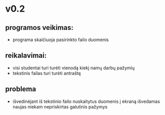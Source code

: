# v0.2
## programos veikimas:
- programa skaičiuoja pasirinkto failo duomenis
## reikalavimai:
- visi studentai turi turėti vienodą kiekį namų darbų pažymių
- tekstinis failas turi turėti antraštę
## problema
- išvedinėjant iš tekstinio failo nuskaitytus duomenis į ekraną išvedamas naujas niekam nepriskirtas galutinis pažymys
